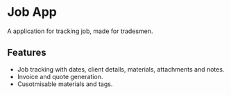 # Job App

A application for tracking job, made for tradesmen.

## Features

- Job tracking with dates, client details, materials, attachments and notes.
- Invoice and quote generation.
- Cusotmisable materials and tags.
